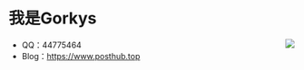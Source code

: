 # 我是Gorkys

<img align="right" src="https://github-readme-stats.vercel.app/api?username=Gorkys&show_icons=true&icon_color=CE1D2D&text_color=718096&bg_color=ffffff&hide_title=true" />

* QQ：44775464
* Blog：https://www.posthub.top
